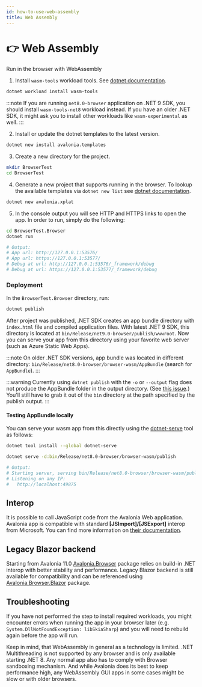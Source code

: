 ```yaml
---
id: how-to-use-web-assembly
title: Web Assembly
---
```



# 👉 Web Assembly

Run in the browser with WebAssembly

1. Install `wasm-tools` workload tools. See [dotnet documentation](https://docs.microsoft.com/en-us/dotnet/core/tools/dotnet-workload-install).

```bash
dotnet workload install wasm-tools
```

:::note
If you are running `net8.0-browser` application on .NET 9 SDK, you should install `wasm-tools-net8` workload instead.
If you have an older .NET SDK, it might ask you to install other workloads like `wasm-experimental` as well.
:::

2. Install or update the dotnet templates to the latest version.

```bash
dotnet new install avalonia.templates
```

3. Create a new directory for the project.

```bash
mkdir BrowserTest
cd BrowserTest
```

4. Generate a new project that supports running in the browser. To lookup the available templates via `dotnet new list` see [dotnet documentation](https://learn.microsoft.com/en-us/dotnet/core/tools/dotnet-new-sdk-templates).

```bash
dotnet new avalonia.xplat
```

5. In the console output you will see HTTP and HTTPS links to open the app.
In order to run, simply do the following:

```bash
cd BrowserTest.Browser
dotnet run

# Output:
# App url: http://127.0.0.1:53576/
# App url: https://127.0.0.1:53577/
# Debug at url: http://127.0.0.1:53576/_framework/debug
# Debug at url: https://127.0.0.1:53577/_framework/debug
```

### Deployment
In the `BrowserTest.Browser` directory, run:
```bash
dotnet publish
```

After project was published, .NET SDK creates an app bundle directory with `index.html` file and compiled application files.
With latest .NET 9 SDK, this directory is located at `bin/Release/net9.0-browser/publish/wwwroot`.
Now you can serve your app from this directory using your favorite web server (such as Azure Static Web Apps).

:::note
On older .NET SDK versions, app bundle was located in different directory: `bin/Release/net8.0-browser/browser-wasm/AppBundle` (search for `AppBundle`).
:::

:::warning
Currently using `dotnet publish` with the `-o` or `--output` flag does not produce the AppBundle folder in the output directory. (See [this issue](https://github.com/dotnet/runtime/issues/94319).) You'll still have to grab it out of the `bin` directory at the path specified by the publish output.
:::

#### Testing AppBundle locally

You can serve your wasm app from this directly using the [dotnet-serve](https://github.com/natemcmaster/dotnet-serve) tool as follows:
```bash
dotnet tool install --global dotnet-serve

dotnet serve -d:bin/Release/net8.0-browser/browser-wasm/publish

# Output: 
# Starting server, serving bin/Release/net8.0-browser/browser-wasm/publish
# Listening on any IP:
#   http://localhost:49875
```

## Interop

It is possible to call JavaScript code from the Avalonia Web application. Avalonia app is compatible with standard **\[JSImport]/\[JSExport]** interop from Microsoft. You can find more information on [their documentation](https://learn.microsoft.com/en-us/aspnet/core/blazor/javascript-interoperability/import-export-interop?view=aspnetcore-7.0).

## Legacy Blazor backend

Starting from Avalonia 11.0 [Avalonia.Browser](https://www.nuget.org/packages/Avalonia.Browser/) package relies on build-in .NET interop with better stability and performance. Legacy Blazor backend is still available for compatibility and can be referenced using [Avalonia.Browser.Blazor](https://www.nuget.org/packages/Avalonia.Browser.Blazor/) package.

## Troubleshooting

If you have not performed the step to install required workloads, you might encounter errors when running the app in your browser later (e.g. `System.DllNotFoundException: libSkiaSharp`) and you will need to rebuild again before the app will run.

Keep in mind, that WebAssembly in general as a technology is limited. .NET Multithreading is not supported by any browser and is only available starting .NET 8. Any normal app also has to comply with Browser sandboxing mechanism. And while Avalonia does its best to keep performance high, any WebAssembly GUI apps in some cases might be slow or with older browsers.
